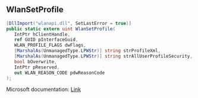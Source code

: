 ## WlanSetProfile

```csharp
[DllImport("wlanapi.dll", SetLastError = true)]
public static extern uint WlanSetProfile(
   IntPtr hClientHandle,
   ref GUID pInterfaceGuid,
   WLAN_PROFILE_FLAGS dwFlags,
   [MarshalAs(UnmanagedType.LPWStr)] string strProfileXml,
   [MarshalAs(UnmanagedType.LPWStr)] string strAllUserProfileSecurity,
   bool bOverwrite,
   IntPtr pReserved,
   out WLAN_REASON_CODE pdwReasonCode
);
```

Microsoft documentation: [Link](https://docs.microsoft.com/en-us/windows/win32/api/wlanapi/nf-wlanapi-wlansetprofile)
